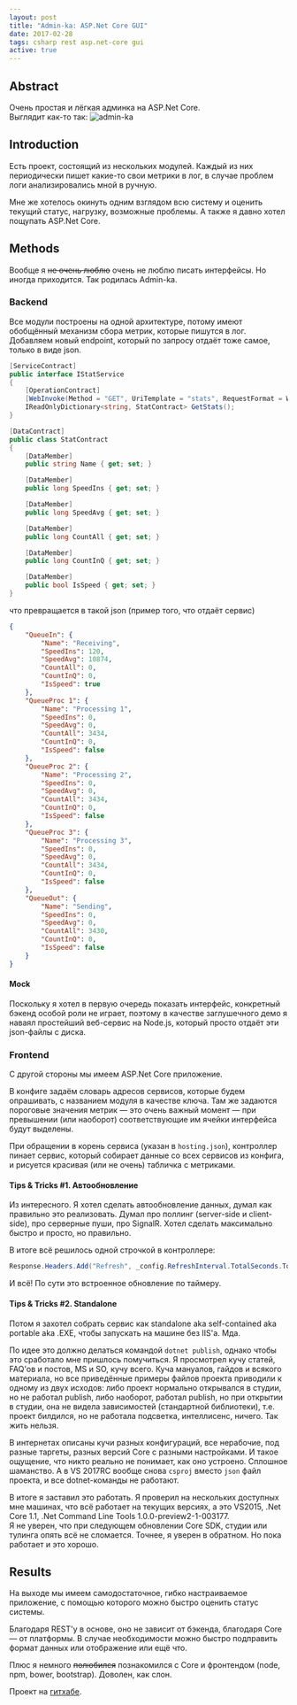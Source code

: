 ```yaml
---
layout: post
title: "Admin-ka: ASP.Net Core GUI"
date: 2017-02-28
tags: csharp rest asp.net-core gui
active: true
---
```


## Abstract

Очень простая и лёгкая админка на ASP.Net Core.  
Выглядит как-то так:
![admin-ka](https://puu.sh/umGCK/f19d378c1b.png)

## Introduction

Есть проект, состоящий из нескольких модулей. Каждый из них периодически пишет какие-то свои метрики в лог, в случае проблем логи анализировались мной в ручную.

Мне же хотелось окинуть одним взглядом всю систему и оценить текущий статус, нагрузку, возможные проблемы. А также я давно хотел пощупать ASP.Net Core.

## Methods

Вообще я ~~не очень люблю~~ очень не люблю писать интерфейсы. Но иногда приходится. Так родилась Admin-ka.

### Backend

Все модули построены на одной архитектуре, потому имеют обобщённый механизм сбора метрик, которые пишутся в лог. Добавляем новый endpoint, который по запросу отдаёт тоже самое, только в виде json.

```csharp
[ServiceContract]
public interface IStatService
{
    [OperationContract]
    [WebInvoke(Method = "GET", UriTemplate = "stats", RequestFormat = WebMessageFormat.Json, ResponseFormat = WebMessageFormat.Json)]
    IReadOnlyDictionary<string, StatContract> GetStats();
}

[DataContract]
public class StatContract
{
    [DataMember]
    public string Name { get; set; }

    [DataMember]
    public long SpeedIns { get; set; }

    [DataMember]
    public long SpeedAvg { get; set; }

    [DataMember]
    public long CountAll { get; set; }

    [DataMember]
    public long CountInQ { get; set; }

    [DataMember]
    public bool IsSpeed { get; set; }
}
```
что превращается в такой json (пример того, что отдаёт сервис)

```json
{
	"QueueIn": {
		"Name": "Receiving",
		"SpeedIns": 120,
		"SpeedAvg": 10874,
		"CountAll": 0,
		"CountInQ": 0,
		"IsSpeed": true
	},
	"QueueProc 1": {
		"Name": "Processing 1",
		"SpeedIns": 0,
		"SpeedAvg": 0,
		"CountAll": 3434,
		"CountInQ": 0,
		"IsSpeed": false
	},
	"QueueProc 2": {
		"Name": "Processing 2",
		"SpeedIns": 0,
		"SpeedAvg": 0,
		"CountAll": 3434,
		"CountInQ": 0,
		"IsSpeed": false
	},
	"QueueProc 3": {
		"Name": "Processing 3",
		"SpeedIns": 0,
		"SpeedAvg": 0,
		"CountAll": 3434,
		"CountInQ": 0,
		"IsSpeed": false
	},
	"QueueOut": {
		"Name": "Sending",
		"SpeedIns": 0,
		"SpeedAvg": 0,
		"CountAll": 3430,
		"CountInQ": 0,
		"IsSpeed": false
	}
}
```

#### Mock

Поскольку я хотел в первую очередь показать интерфейс, конкретный бэкенд особой роли не играет, поэтому в качестве заглушечного демо я наваял простейший веб-сервис на Node.js, который просто отдаёт эти json-файлы с диска.

### Frontend

С другой стороны мы имеем ASP.Net Core приложение.

В конфиге задаём словарь адресов сервисов, которые будем опрашивать, с названием модуля в качестве ключа. Там же задаются пороговые значения метрик — это очень важный момент — при превышении (или наоборот) соответствующие им ячейки интерфейса будут выделены.

При обращении в корень сервиса (указан в `hosting.json`), контроллер пинает сервис, который собирает данные со всех сервисов из конфига, и рисуется красивая (или не очень) табличка с метриками.

#### Tips & Tricks #1. Автообновление

Из интересного. Я хотел сделать автообновление данных, думал как правильно это реализовать. Думал про поллинг (server-side и client-side), про серверные пуши, про SignalR. Хотел сделать максимально быстро и просто, но правильно.

В итоге всё решилось одной строчкой в контроллере:

```csharp
Response.Headers.Add("Refresh", _config.RefreshInterval.TotalSeconds.ToString(CultureInfo.InvariantCulture));
```

И всё! По сути это встроенное обновление по таймеру.

#### Tips & Tricks #2. Standalone

Потом я захотел собрать сервис как standalone aka self-contained aka portable aka .EXE, чтобы запускать на машине без IIS'а. Мда.

По идее это должно делаться командой `dotnet publish`, однако чтобы это сработало мне пришлось помучиться. Я просмотрел кучу статей, FAQ'ов и постов, MS и SO, кучу всего. Куча мануалов, гайдов и всякого материала, но все приведённые примеры файлов проекта приводили к одному из двух исходов: либо проект нормально открывался в студии, но не работал publish, либо наоборот, работал publish, но при открытии в студии, она не видела зависимостей (стандартной библиотеки), т.е. проект билдился, но не работала подсветка, интеллисенс, ничего. Так жить нельзя.

В интернетах описаны кучи разных конфигураций, все нерабочие, под разные таргеты, разных версий Core с разными настройками.
И такое ощущение, что никто реально не понимает, как оно устроено. Сплошное шаманство. А в VS 2017RC вообще снова `csproj` вместо `json` файл проекта, и все dotnet-команды не работают.

В итоге я заставил это работать. Я проверил на нескольких доступных мне машинах, что всё работает на текущих версиях, а это VS2015, .Net Core 1.1, .Net Command Line Tools 1.0.0-preview2-1-003177.  
Я не уверен, что при следующем обновлении Core SDK, студии или тулинга опять всё не сломается. Точнее, я уверен в обратном. Но пока работает и это хорошо.

## Results

На выходе мы имеем самодостаточное, гибко настраиваемое приложение, с помощью которого можно быстро оценить статус системы.

Благодаря REST'у в основе, оно не зависит от бэкенда, благодаря Core — от платформы. В случае необходимости можно быстро подправить формат данных или отображение или ещё что.

Плюс я немного ~~полюбился~~ познакомился с Core и фронтендом (node, npm, bower, bootstrap). Доволен, как слон.

Проект на [гитхабе][admin-ka].

[admin-ka]: https://github.com/redmanmale/admin-ka
